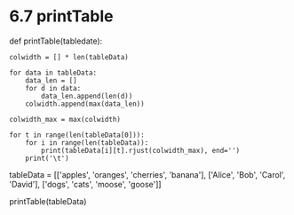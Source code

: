 # 6.7 printTable

def printTable(tabledate):

    colwidth = [] * len(tableData)

    for data in tableData:
        data_len = []
        for d in data:
            data_len.append(len(d))
        colwidth.append(max(data_len))

    colwidth_max = max(colwidth)

    for t in range(len(tableData[0])):
        for i in range(len(tableData)):
            print(tableData[i][t].rjust(colwidth_max), end='')
        print('\t')


tableData = [['apples', 'oranges', 'cherries', 'banana'],
             ['Alice', 'Bob', 'Carol', 'David'],
             ['dogs', 'cats', 'moose', 'goose']]

printTable(tableData)
